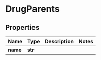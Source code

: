 # DrugParents

## Properties
Name | Type | Description | Notes
------------ | ------------- | ------------- | -------------
**name** | **str** |  | 



